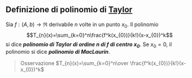 ## Definizione di polinomio di [Taylor](formula%20di%20taylor)


Sia $f:(A,b)\to\Re$ derivabile $n$ volte in un punto $x_{0}$. Il polinomio
$$T_{n}(x)=\sum_{k=0}^n\frac{f^k(x_{0})}{k!}(x-x_{0})^k$$
si dice ***polinomio di Taylor di ordine $n$ di $f$ di centro $x_{0}$***. 
Se $x_{0}=0$, il polinomio si dice ***polinomio di MacLaurin***.

> Osservazione
> $T_{n}(x)=\sum_{k=0}^n\over \frac{f^k(x_{0})}{k!}(x-x_{0})^k$